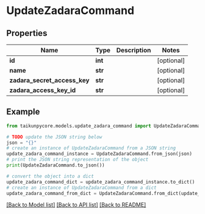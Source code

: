 # UpdateZadaraCommand


## Properties

Name | Type | Description | Notes
------------ | ------------- | ------------- | -------------
**id** | **int** |  | [optional] 
**name** | **str** |  | [optional] 
**zadara_secret_access_key** | **str** |  | [optional] 
**zadara_access_key_id** | **str** |  | [optional] 

## Example

```python
from taikunpycore.models.update_zadara_command import UpdateZadaraCommand

# TODO update the JSON string below
json = "{}"
# create an instance of UpdateZadaraCommand from a JSON string
update_zadara_command_instance = UpdateZadaraCommand.from_json(json)
# print the JSON string representation of the object
print(UpdateZadaraCommand.to_json())

# convert the object into a dict
update_zadara_command_dict = update_zadara_command_instance.to_dict()
# create an instance of UpdateZadaraCommand from a dict
update_zadara_command_from_dict = UpdateZadaraCommand.from_dict(update_zadara_command_dict)
```
[[Back to Model list]](../README.md#documentation-for-models) [[Back to API list]](../README.md#documentation-for-api-endpoints) [[Back to README]](../README.md)


